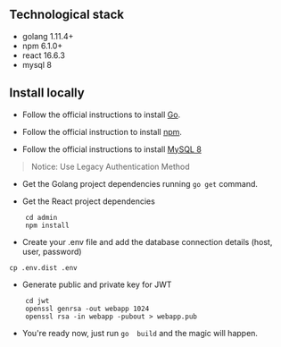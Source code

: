 ## Technological stack

- golang 1.11.4+
- npm 6.1.0+
- react 16.6.3
- mysql 8


## Install locally 


- Follow the official instructions to install [Go](https://golang.org/doc/install).

- Follow the official instruction to install [npm](https://www.npmjs.com/get-npm).

- Follow the official instructions to install [MySQL 8](https://dev.mysql.com/doc/refman/8.0/en/installing.html)
> Notice: Use Legacy Authentication Method 

- Get the Golang project dependencies running `go get` command.

- Get the React project dependencies
```
    cd admin
    npm install
```

- Create your .env file and add the database connection details (host, user, password) 
```
cp .env.dist .env

```

- Generate public and private key for JWT 

```
    cd jwt 
    openssl genrsa -out webapp 1024
    openssl rsa -in webapp -pubout > webapp.pub

```

- You're ready now, just run `go  build` and the magic will happen.
